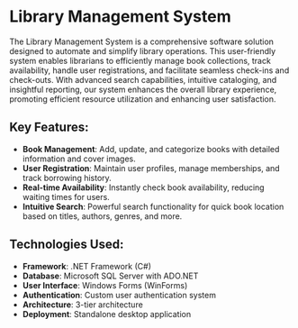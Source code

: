 # Library Management System
The Library Management System is a comprehensive software solution designed to automate and simplify library operations. This user-friendly system enables librarians to efficiently manage book collections, track availability, handle user registrations, and facilitate seamless check-ins and check-outs. With advanced search capabilities, intuitive cataloging, and insightful reporting, our system enhances the overall library experience, promoting efficient resource utilization and enhancing user satisfaction.

## Key Features:
* **Book Management**: Add, update, and categorize books with detailed information and cover images.
* **User Registration**: Maintain user profiles, manage memberships, and track borrowing history.
* **Real-time Availability**: Instantly check book availability, reducing waiting times for users.
* **Intuitive Search**: Powerful search functionality for quick book location based on titles, authors, genres, and more.

## Technologies Used:
* **Framework**: .NET Framework (C#)
* **Database**: Microsoft SQL Server with ADO.NET
* **User Interface**: Windows Forms (WinForms)
* **Authentication**: Custom user authentication system
* **Architecture**: 3-tier architecture
* **Deployment**: Standalone desktop application
